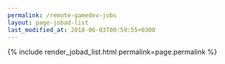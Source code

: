 ```yaml
---
permalink: /remote-gamedev-jobs
layout: page-jobad-list
last_modified_at: 2018-06-03T00:59:55+0300
---
```

{% include render_jobad_list.html permalink=page.permalink %}
